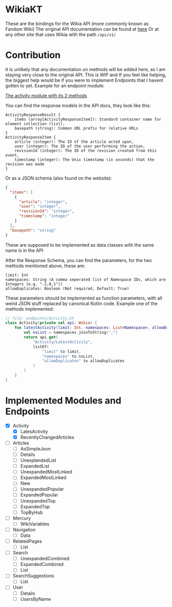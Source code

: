 # WikiaKT

These are the bindings for the Wikia API (more commonly known as Fandom Wiki)
The original API documentation can be found at [here](https://jellesmarbleruns.fandom.com/api/v1/#!/Activity/getRecentlyChangedArticles_get_1)
Or at any other site that uses Wikia with the path `/api/v1/`

# Contribution
It is unlikely that any documentation on methods will be added here, as I am staying very close to the original API. 
This is WIP and If you feel like helping, the biggest help would be if you were to implement Endpoints that I havent gotten to yet.
Example for an endpoint module:

[The activity module with its 2 methods](https://jellesmarbleruns.fandom.com/api/v1/#!/Activity)

You can find the response models in the API docs, they look like this:
```
ActivityResponseResult {
    items (array[ActivityResponseItem]): Standard container name for element collection (list),
    basepath (string): Common URL prefix for relative URLs
}
ActivityResponseItem {
    article (integer): The ID of the article acted upon,
    user (integer): The ID of the user performing the action,
    revisionId (integer): The ID of the revision created from this event,
    timestamp (integer): The Unix timestamp (in seconds) that the revision was made
}
```
Or as a JSON schema (also found on the website):
```json
{
  "items": [
    {
      "article": "integer",
      "user": "integer",
      "revisionId": "integer",
      "timestamp": "integer"
    }
  ],
  "basepath": "string"
}
```

These are supposed to be implemented as data classes with the same name is in the API

After the Response Schema, you can find the parameters, for the two methods mentioned above, these are:
```
limit: Int
namespaces: String (A comma seperated list of Namespace IDs, which are Integers (e.g. "-2,0,1"))
allowDuplicates: Boolean (Not required, Default: True)
```

These parameters should be implemented as function parameters, with all weird JSON stuff replaced by canonical Kotlin code.
Example one of the methods implemented:
```kotlin
// file: endpoints/Activity.kt
class Activity(private val api: Wikia) {
    fun latestActivity(limit: Int, namespaces: List<Namespace>, allowDuplicates: Boolean = true): RequestResult<ActivityResponseResult> {
        val nsList = namespaces.joinToString(",")
        return api.get(
            "Activity/LatestActivity",
            listOf(
                "limit" to limit,
                "namespaces" to nsList,
                "allowDuplicates" to allowDuplicates
            )
        )
    }
}
```

# Implemented Modules and Endpoints

- [x] Activity
    - [x] LatesActivity
    - [x] RecentlyChangedArticles
- [ ] Articles
    - [ ] AsSimpleJson
    - [ ] Details
    - [ ] UnexplandedList
    - [ ] ExpandedList
    - [ ] UnexpandedMostLinked
    - [ ] ExpandedMostLinked
    - [ ] New
    - [ ] UnexpandedPopular
    - [ ] ExpandedPopular
    - [ ] UnexpandedTop
    - [ ] ExpandedTop
    - [ ] TopByHub
- [ ] Mercury
    - [ ] WikiVariables
- [ ] Navigation
    - [ ] Data
- [ ] RelatedPages
    - [ ] List
- [ ] Search
    - [ ] UnexpandedCombined
    - [ ] ExpandedCombined
    - [ ] List
- [ ] SearchSuggestions
    - [ ] List
- [ ] User
    - [ ] Details
    - [ ] UsersByName
